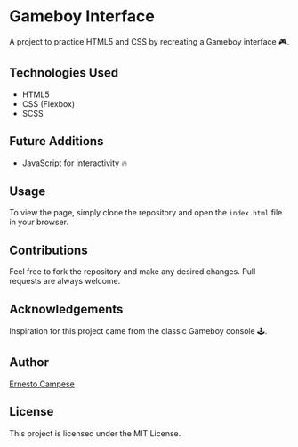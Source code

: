 # Gameboy Interface
A project to practice HTML5 and CSS by recreating a Gameboy interface 🎮.

## Technologies Used
- HTML5
- CSS (Flexbox)
- SCSS

## Future Additions
- JavaScript for interactivity 🔥

## Usage
To view the page, simply clone the repository and open the `index.html` file in your browser.

## Contributions
Feel free to fork the repository and make any desired changes. Pull requests are always welcome.

## Acknowledgements
Inspiration for this project came from the classic Gameboy console 🕹.

## Author
[Ernesto Campese](https://github.com/ErnestoCampese)

## License
This project is licensed under the MIT License.
